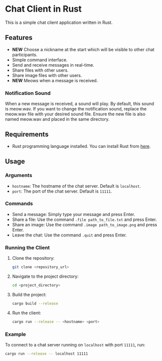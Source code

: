 # Chat Client in Rust

This is a simple chat client application written in Rust.

## Features

- **NEW** Choose a nickname at the start which will be visible to other chat participants.
- Simple command interface.
- Send and receive messages in real-time.
- Share files with other users.
- Share image files with other users.
- **NEW** Meows when a message is received.

### Notification Sound

When a new message is received, a sound will play. By default, this sound is meow.wav.
If you want to change the notification sound, replace the meow.wav file with your desired sound file.
Ensure the new file is also named meow.wav and placed in the same directory.

## Requirements

- Rust programming language installed. You can install Rust from [here](https://www.rust-lang.org/tools/install).

## Usage

### Arguments

- `hostname`: The hostname of the chat server. Default is `localhost`.
- `port`: The port of the chat server. Default is `11111`.

### Commands

- Send a message: Simply type your message and press Enter.
- Share a file: Use the command `.file path_to_file.txt` and press Enter.
- Share an image: Use the command `.image path_to_image.png` and press Enter.
- Leave the chat: Use the command `.quit` and press Enter.

### Running the Client

1. Clone the repository:
    ```sh
    git clone <repository_url>
    ```
2. Navigate to the project directory:
    ```sh
    cd <project_directory>
    ```
3. Build the project:
    ```sh
    cargo build --release
    ```
4. Run the client:
    ```sh
    cargo run --release -- <hostname> <port>
    ```

### Example

To connect to a chat server running on `localhost` with port `11111`, run:
```sh
cargo run --release -- localhost 11111
```


